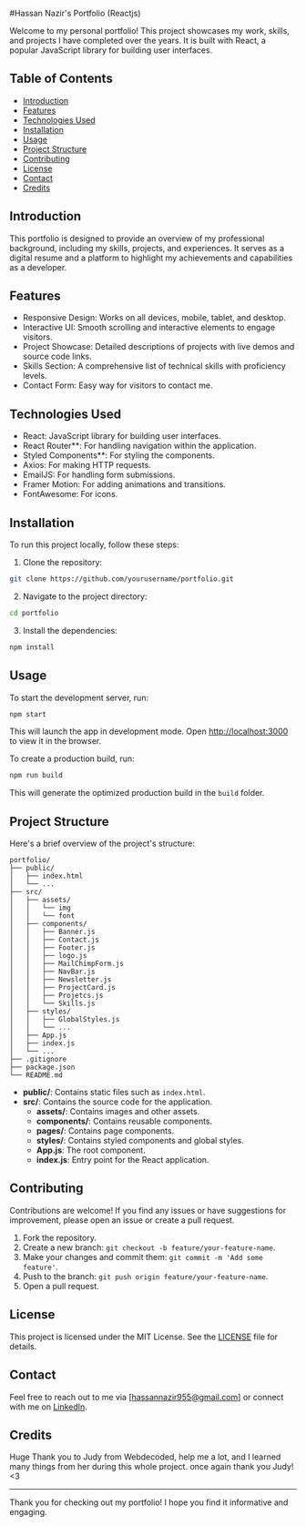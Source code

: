 #Hassan Nazir's Portfolio (Reactjs)


Welcome to my personal portfolio! This project showcases my work, skills, and projects I have completed over the years. It is built with React, a popular JavaScript library for building user interfaces.

## Table of Contents

- [Introduction](#introduction)
- [Features](#features)
- [Technologies Used](#technologies-used)
- [Installation](#installation)
- [Usage](#usage)
- [Project Structure](#project-structure)
- [Contributing](#contributing)
- [License](#license)
- [Contact](#contact)
- [Credits](#credits)

## Introduction

This portfolio is designed to provide an overview of my professional background, including my skills, projects, and experiences. It serves as a digital resume and a platform to highlight my achievements and capabilities as a developer.

## Features

- Responsive Design: Works on all devices, mobile, tablet, and desktop.
- Interactive UI: Smooth scrolling and interactive elements to engage visitors.
- Project Showcase: Detailed descriptions of projects with live demos and source code links.
- Skills Section: A comprehensive list of technical skills with proficiency levels.
- Contact Form: Easy way for visitors to contact me.

## Technologies Used

- React: JavaScript library for building user interfaces.
- React Router**: For handling navigation within the application.
- Styled Components**: For styling the components.
- Axios: For making HTTP requests.
- EmailJS: For handling form submissions.
- Framer Motion: For adding animations and transitions.
- FontAwesome: For icons.

## Installation

To run this project locally, follow these steps:

1. Clone the repository:

```bash
git clone https://github.com/yourusername/portfolio.git
```

2. Navigate to the project directory:

```bash
cd portfolio
```

3. Install the dependencies:

```bash
npm install
```

## Usage

To start the development server, run:

```bash
npm start
```

This will launch the app in development mode. Open [http://localhost:3000](http://localhost:3000) to view it in the browser.

To create a production build, run:

```bash
npm run build
```

This will generate the optimized production build in the `build` folder.

## Project Structure

Here's a brief overview of the project's structure:

```
portfolio/
├── public/
│   ├── index.html
│   └── ...
├── src/
│   ├── assets/
│   │   └── img
│   │   └── font
│   ├── components/
│   │   ├── Banner.js
│   │   ├── Contact.js
│   │   ├── Footer.js
│   │   ├── logo.js
│   │   ├── MailChimpForm.js
│   │   ├── NavBar.js
│   │   ├── Newsletter.js
│   │   ├── ProjectCard.js
│   │   ├── Projetcs.js
│   │   └── Skills.js
│   ├── styles/
│   │   ├── GlobalStyles.js
│   │   └── ...
│   ├── App.js
│   ├── index.js
│   └── ...
├── .gitignore
├── package.json
└── README.md
```

- **public/**: Contains static files such as `index.html`.
- **src/**: Contains the source code for the application.
  - **assets/**: Contains images and other assets.
  - **components/**: Contains reusable components.
  - **pages/**: Contains page components.
  - **styles/**: Contains styled components and global styles.
  - **App.js**: The root component.
  - **index.js**: Entry point for the React application.

## Contributing

Contributions are welcome! If you find any issues or have suggestions for improvement, please open an issue or create a pull request.

1. Fork the repository.
2. Create a new branch: `git checkout -b feature/your-feature-name`.
3. Make your changes and commit them: `git commit -m 'Add some feature'`.
4. Push to the branch: `git push origin feature/your-feature-name`.
5. Open a pull request.

## License

This project is licensed under the MIT License. See the [LICENSE](LICENSE) file for details.

## Contact

Feel free to reach out to me via [hassannazir955@gmail.com] or connect with me on [LinkedIn](https://www.linkedin.com/in/hassannazirrr).

## Credits

Huge Thank you to Judy from Webdecoded, help me a lot, and I learned many things from her during this whole project. once again thank you Judy! <3

---

Thank you for checking out my portfolio! I hope you find it informative and engaging.
